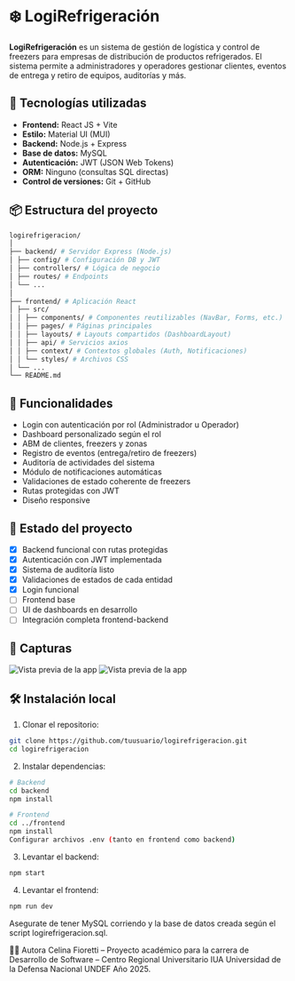 # ❄️ LogiRefrigeración

**LogiRefrigeración** es un sistema de gestión de logística y control de freezers para empresas de distribución de productos refrigerados. El sistema permite a administradores y operadores gestionar clientes, eventos de entrega y retiro de equipos, auditorías y más.

## 🚀 Tecnologías utilizadas

- **Frontend:** React JS + Vite
- **Estilo:** Material UI (MUI)
- **Backend:** Node.js + Express
- **Base de datos:** MySQL
- **Autenticación:** JWT (JSON Web Tokens)
- **ORM:** Ninguno (consultas SQL directas)
- **Control de versiones:** Git + GitHub

## 📦 Estructura del proyecto

```bash
logirefrigeracion/
│
├── backend/ # Servidor Express (Node.js)
│ ├── config/ # Configuración DB y JWT
│ ├── controllers/ # Lógica de negocio
│ ├── routes/ # Endpoints
│ └── ...
│
├── frontend/ # Aplicación React
│ ├── src/
│ │ ├── components/ # Componentes reutilizables (NavBar, Forms, etc.)
│ │ ├── pages/ # Páginas principales
│ │ ├── layouts/ # Layouts compartidos (DashboardLayout)
│ │ ├── api/ # Servicios axios
│ │ ├── context/ # Contextos globales (Auth, Notificaciones)
│ │ └── styles/ # Archivos CSS
│ └── ...
└── README.md
```

## 🧩 Funcionalidades

- Login con autenticación por rol (Administrador u Operador)
- Dashboard personalizado según el rol
- ABM de clientes, freezers y zonas
- Registro de eventos (entrega/retiro de freezers)
- Auditoría de actividades del sistema
- Módulo de notificaciones automáticas
- Validaciones de estado coherente de freezers
- Rutas protegidas con JWT
- Diseño responsive

## 🧪 Estado del proyecto

- [x] Backend funcional con rutas protegidas
- [x] Autenticación con JWT implementada
- [x] Sistema de auditoría listo
- [x] Validaciones de estados de cada entidad
- [x] Login funcional
- [ ] Frontend base
- [ ] UI de dashboards en desarrollo
- [ ] Integración completa frontend-backend

## 📸 Capturas

![Vista previa de la app](https://i.ibb.co/bMFzw2wx/A6-A7-C528-48-FB-4-E3-E-9-A58-B7-BE91-E92638.png)
![Vista previa de la app](https://i.ibb.co/gZ08C9RD/image.png)
## 🛠️ Instalación local

1. Clonar el repositorio:

```bash
git clone https://github.com/tuusuario/logirefrigeracion.git
cd logirefrigeracion
```

2. Instalar dependencias:
```bash
# Backend
cd backend
npm install

# Frontend
cd ../frontend
npm install
Configurar archivos .env (tanto en frontend como backend)
```

3. Levantar el backend:
```bash
npm start
```
4. Levantar el frontend:
```bash
npm run dev
```
Asegurate de tener MySQL corriendo y la base de datos creada según el script logirefrigeracion.sql.

👩‍💻 Autora
Celina Fioretti – Proyecto académico para la carrera de Desarrollo de Software – Centro Regional Universitario IUA Universidad de la Defensa Nacional UNDEF Año 2025.

